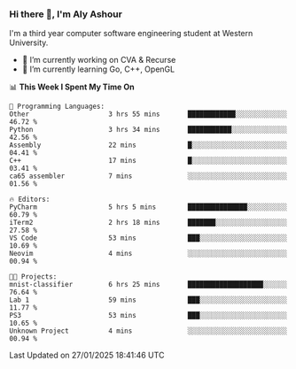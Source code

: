 ### Hi there 👋, I'm Aly Ashour
I'm a third year computer software engineering student at Western University.

- 🔭 I’m currently working on CVA & Recurse
- 🌱 I’m currently learning Go, C++, OpenGL

<!--START_SECTION:waka-->
📊 **This Week I Spent My Time On** 

```text
💬 Programming Languages: 
Other                    3 hrs 55 mins       ████████████░░░░░░░░░░░░░   46.72 % 
Python                   3 hrs 34 mins       ███████████░░░░░░░░░░░░░░   42.56 % 
Assembly                 22 mins             █░░░░░░░░░░░░░░░░░░░░░░░░   04.41 % 
C++                      17 mins             █░░░░░░░░░░░░░░░░░░░░░░░░   03.41 % 
ca65 assembler           7 mins              ░░░░░░░░░░░░░░░░░░░░░░░░░   01.56 % 

🔥 Editors: 
PyCharm                  5 hrs 5 mins        ███████████████░░░░░░░░░░   60.79 % 
iTerm2                   2 hrs 18 mins       ███████░░░░░░░░░░░░░░░░░░   27.58 % 
VS Code                  53 mins             ███░░░░░░░░░░░░░░░░░░░░░░   10.69 % 
Neovim                   4 mins              ░░░░░░░░░░░░░░░░░░░░░░░░░   00.94 % 

🐱‍💻 Projects: 
mnist-classifier         6 hrs 25 mins       ███████████████████░░░░░░   76.64 % 
Lab 1                    59 mins             ███░░░░░░░░░░░░░░░░░░░░░░   11.77 % 
PS3                      53 mins             ███░░░░░░░░░░░░░░░░░░░░░░   10.65 % 
Unknown Project          4 mins              ░░░░░░░░░░░░░░░░░░░░░░░░░   00.94 % 
```


 Last Updated on 27/01/2025 18:41:46 UTC
<!--END_SECTION:waka-->
